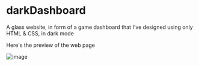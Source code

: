 # darkDashboard
A glass website, in form of a game dashboard that I've designed using only HTML &amp; CSS, in dark mode

Here's the preview of the web page

![image](https://user-images.githubusercontent.com/39695220/113510387-47e90600-9578-11eb-8e34-c90da3ad2fff.png)

